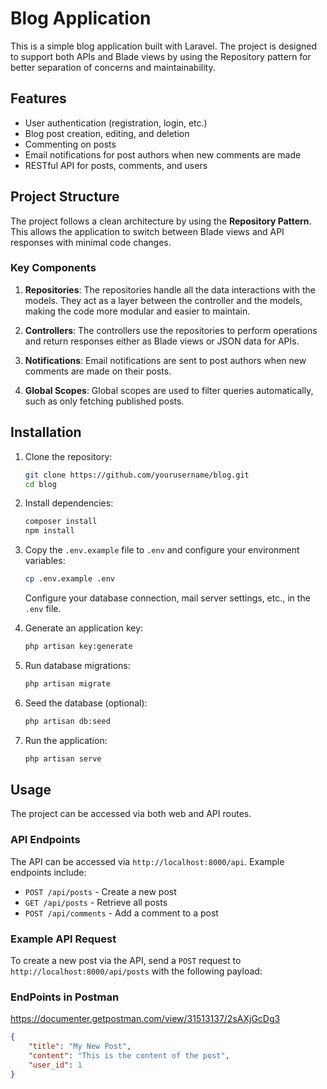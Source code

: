 # Blog Application

This is a simple blog application built with Laravel. The project is designed to support both APIs and Blade views by using the Repository pattern for better separation of concerns and maintainability.

## Features

- User authentication (registration, login, etc.)
- Blog post creation, editing, and deletion
- Commenting on posts
- Email notifications for post authors when new comments are made
- RESTful API for posts, comments, and users

## Project Structure

The project follows a clean architecture by using the **Repository Pattern**. This allows the application to switch between Blade views and API responses with minimal code changes.

### Key Components

1. **Repositories**: The repositories handle all the data interactions with the models. They act as a layer between the controller and the models, making the code more modular and easier to maintain.

2. **Controllers**: The controllers use the repositories to perform operations and return responses either as Blade views or JSON data for APIs.

3. **Notifications**: Email notifications are sent to post authors when new comments are made on their posts.

4. **Global Scopes**: Global scopes are used to filter queries automatically, such as only fetching published posts.

## Installation

1. Clone the repository:

    ```bash
    git clone https://github.com/yourusername/blog.git
    cd blog
    ```

2. Install dependencies:

    ```bash
    composer install
    npm install
    ```

3. Copy the `.env.example` file to `.env` and configure your environment variables:

    ```bash
    cp .env.example .env
    ```

    Configure your database connection, mail server settings, etc., in the `.env` file.

4. Generate an application key:

    ```bash
    php artisan key:generate
    ```

5. Run database migrations:

    ```bash
    php artisan migrate
    ```

6. Seed the database (optional):

    ```bash
    php artisan db:seed
    ```

7. Run the application:

    ```bash
    php artisan serve
    ```

## Usage

The project can be accessed via both web and API routes.

### API Endpoints

The API can be accessed via `http://localhost:8000/api`. Example endpoints include:

- `POST /api/posts` - Create a new post
- `GET /api/posts` - Retrieve all posts
- `POST /api/comments` - Add a comment to a post

### Example API Request

To create a new post via the API, send a `POST` request to `http://localhost:8000/api/posts` with the following payload:

### EndPoints in Postman

https://documenter.getpostman.com/view/31513137/2sAXjGcDg3

```json
{
    "title": "My New Post",
    "content": "This is the content of the post",
    "user_id": 1
}
